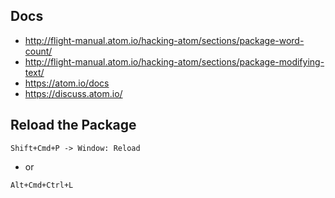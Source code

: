 Docs
-------------------

* http://flight-manual.atom.io/hacking-atom/sections/package-word-count/
* http://flight-manual.atom.io/hacking-atom/sections/package-modifying-text/
* https://atom.io/docs
* https://discuss.atom.io/

Reload the Package
-------------------

```
Shift+Cmd+P -> Window: Reload
```

* or

```
Alt+Cmd+Ctrl+L
```
